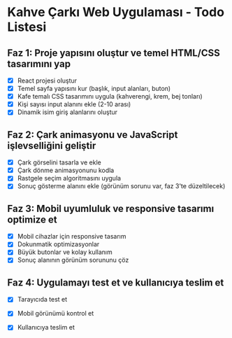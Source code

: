 # Kahve Çarkı Web Uygulaması - Todo Listesi

## Faz 1: Proje yapısını oluştur ve temel HTML/CSS tasarımını yap
- [x] React projesi oluştur
- [x] Temel sayfa yapısını kur (başlık, input alanları, buton)
- [x] Kafe temalı CSS tasarımını uygula (kahverengi, krem, bej tonları)
- [x] Kişi sayısı input alanını ekle (2-10 arası)
- [x] Dinamik isim giriş alanlarını oluştur

## Faz 2: Çark animasyonu ve JavaScript işlevselliğini geliştir
- [x] Çark görselini tasarla ve ekle
- [x] Çark dönme animasyonunu kodla
- [x] Rastgele seçim algoritmasını uygula
- [x] Sonuç gösterme alanını ekle (görünüm sorunu var, faz 3'te düzeltilecek)

## Faz 3: Mobil uyumluluk ve responsive tasarımı optimize et
- [x] Mobil cihazlar için responsive tasarım
- [x] Dokunmatik optimizasyonlar
- [x] Büyük butonlar ve kolay kullanım
- [x] Sonuç alanının görünüm sorununu çöz

## Faz 4: Uygulamayı test et ve kullanıcıya teslim et
- [x] Tarayıcıda test et
- [x] Mobil görünümü kontrol et
- [x] Kullanıcıya teslim et

